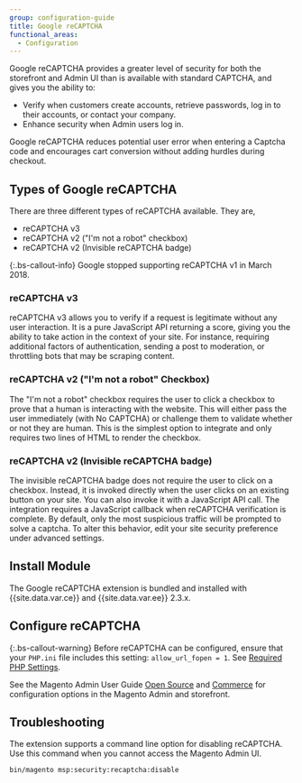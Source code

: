 ```yaml
---
group: configuration-guide
title: Google reCAPTCHA
functional_areas:
  - Configuration
---
```


Google reCAPTCHA provides a greater level of security for both the storefront and Admin UI than is available with standard CAPTCHA, and gives you the ability to:

-  Verify when customers create accounts, retrieve passwords, log in to their accounts, or contact your company.
-  Enhance security when Admin users log in.

Google reCAPTCHA reduces potential user error when entering a Captcha code and encourages cart conversion without adding hurdles during checkout.

## Types of Google reCAPTCHA

There are three different types of reCAPTCHA available. They are,

-  reCAPTCHA v3
-  reCAPTCHA v2 ("I'm not a robot" checkbox)
-  reCAPTCHA v2 (Invisible reCAPTCHA badge)

{:.bs-callout-info}
Google stopped supporting reCAPTCHA v1 in March 2018.

### reCAPTCHA v3

reCAPTCHA v3 allows you to verify if a request is legitimate without any user interaction. It is a pure JavaScript API returning a score, giving you the ability to take action in the context of your site. For instance, requiring additional factors of authentication, sending a post to moderation, or throttling bots that may be scraping content.

### reCAPTCHA v2 ("I'm not a robot" Checkbox)

The "I'm not a robot" checkbox requires the user to click a checkbox to prove that a human is interacting with the website. This will either pass the user immediately (with No CAPTCHA) or challenge them to validate whether or not they are human. This is the simplest option to integrate and only requires two lines of HTML to render the checkbox.

### reCAPTCHA v2 (Invisible reCAPTCHA badge)

The invisible reCAPTCHA badge does not require the user to click on a checkbox. Instead, it is invoked directly when the user clicks on an existing button on your site. You can also invoke it with a JavaScript API call. The integration requires a JavaScript callback when reCAPTCHA verification is complete. By default, only the most suspicious traffic will be prompted to solve a captcha. To alter this behavior, edit your site security preference under advanced settings.

## Install Module

The Google reCAPTCHA extension is bundled and installed with {{site.data.var.ce}} and {{site.data.var.ee}} 2.3.x.

## Configure reCAPTCHA

{:.bs-callout-warning}
Before reCAPTCHA can be configured, ensure that your `PHP.ini` file includes this setting: `allow_url_fopen = 1`. See [Required PHP Settings]({{page.baseurl}}/install-gde/prereq/php-settings.html).

See the Magento Admin User Guide [Open Source](https://docs.magento.com/m2/ce/user_guide/stores/security-google-recaptcha.html) and [Commerce](https://docs.magento.com/m2/ee/user_guide/stores/security-google-recaptcha.html) for configuration options in the Magento Admin and storefront.

## Troubleshooting

The extension supports a command line option for disabling reCAPTCHA. Use this command when you cannot access the Magento Admin UI.

```bash
bin/magento msp:security:recaptcha:disable
```
